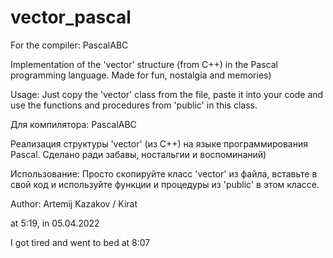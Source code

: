 # vector_pascal

For the compiler: PascalABC

Implementation of the 'vector' structure (from C++) in the Pascal programming language. 
Made for fun, nostalgia and memories)

Usage:
Just copy the 'vector' class from the file, paste it into your code and use the functions and procedures from 'public' in this class.



Для компилятора: PascalABC

Реализация структуры 'vector' (из C++) на языке программирования Pascal.
Сделано ради забавы, ностальгии и воспоминаний)

Использование:
Просто скопируйте класс 'vector' из файла, вставьте в свой код и используйте функции и процедуры из 'public' в этом классе.




Author: Artemij Kazakov / Kirat

at 5:19, in 05.04.2022

I got tired and went to bed at 8:07
